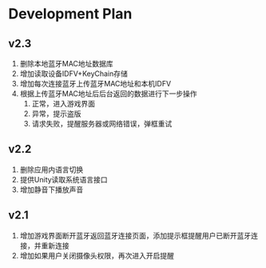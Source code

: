 # Development Plan

## v2.3

1. 删除本地蓝牙MAC地址数据库
2. 增加读取设备IDFV+KeyChain存储
3. 增加每次连接蓝牙上传蓝牙MAC地址和本机IDFV
4. 根据上传蓝牙MAC地址后后台返回的数据进行下一步操作
   1. 正常，进入游戏界面
   2. 异常，提示盗版
   3. 请求失败，提醒服务器或网络错误，弹框重试

## v2.2

1. 删除应用内语言切换
2. 提供Unity读取系统语言接口
3. 增加静音下播放声音

## v2.1

1. 增加游戏界面断开蓝牙返回蓝牙连接页面，添加提示框提醒用户已断开蓝牙连接，并重新连接
2. 增加如果用户关闭摄像头权限，再次进入开启提醒

